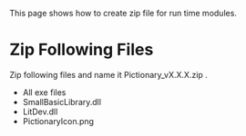 This page shows how to create zip file for run time modules.
# Zip Following Files
Zip following files and name it Pictionary_vX.X.X.zip .
* All exe files
* SmallBasicLibrary.dll
* LitDev.dll
* PictionaryIcon.png
